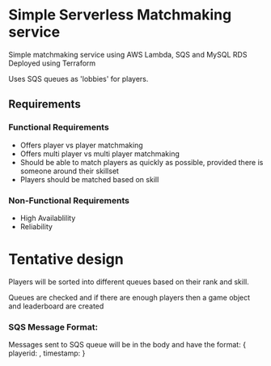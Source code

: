 # Simple Serverless Matchmaking service
Simple matchmaking service using AWS Lambda, SQS and MySQL RDS
Deployed using Terraform

Uses SQS queues as 'lobbies' for players. 

## Requirements
### Functional Requirements
- Offers player vs player matchmaking
- Offers multi player vs multi player matchmaking
- Should be able to match players as quickly as possible, provided there is someone around their skillset
- Players should be matched based on skill

### Non-Functional Requirements
- High Availablility
- Reliability

# Tentative design
Players will be sorted into different queues based on their rank and skill. 

Queues are checked and if there are enough players then a game object and leaderboard
are created

### SQS Message Format:
Messages sent to SQS queue will be in the body and have the format: 
{ playerid: <player id>, timestamp: <current timestamp> }
